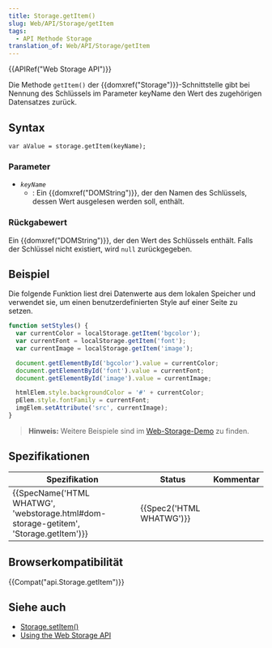```yaml
---
title: Storage.getItem()
slug: Web/API/Storage/getItem
tags:
  - API Methode Storage
translation_of: Web/API/Storage/getItem
---
```

{{APIRef("Web Storage API")}}

Die Methode `getItem()` der {{domxref("Storage")}}-Schnittstelle gibt bei Nennung des Schlüssels im Parameter keyName den Wert des zugehörigen Datensatzes zurück.

## Syntax

    var aValue = storage.getItem(keyName);

### Parameter

- _`keyName`_
  - : Ein {{domxref("DOMString")}}, der den Namen des Schlüssels, dessen Wert ausgelesen werden soll, enthält.

### Rückgabewert

Ein {{domxref("DOMString")}}, der den Wert des Schlüssels enthält. Falls der Schlüssel nicht existiert, wird `null` zurückgegeben.

## Beispiel

Die folgende Funktion liest drei Datenwerte aus dem lokalen Speicher und verwendet sie, um einen benutzerdefinierten Style auf einer Seite zu setzen.

```js
function setStyles() {
  var currentColor = localStorage.getItem('bgcolor');
  var currentFont = localStorage.getItem('font');
  var currentImage = localStorage.getItem('image');

  document.getElementById('bgcolor').value = currentColor;
  document.getElementById('font').value = currentFont;
  document.getElementById('image').value = currentImage;

  htmlElem.style.backgroundColor = '#' + currentColor;
  pElem.style.fontFamily = currentFont;
  imgElem.setAttribute('src', currentImage);
}
```

> **Hinweis:** Weitere Beispiele sind im [Web-Storage-Demo](https://mdn.github.io/dom-examples/web-storage/) zu finden.

## Spezifikationen

| Spezifikation                                                                                                    | Status                           | Kommentar |
| ---------------------------------------------------------------------------------------------------------------- | -------------------------------- | --------- |
| {{SpecName('HTML WHATWG', 'webstorage.html#dom-storage-getitem', 'Storage.getItem')}} | {{Spec2('HTML WHATWG')}} |           |

## Browserkompatibilität

{{Compat("api.Storage.getItem")}}

## Siehe auch

- [Storage.setItem()](/de/docs/Web/API/Storage/setItem)
- [Using the Web Storage API](/de/docs/Web/API/Web_Storage_API/Using_the_Web_Storage_API)
